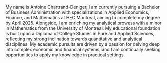 My name is Antoine Chartrand-Deniger, I am currently pursuing a Bachelor of Business Administration with specializations in Applied Economics, Finance, and Mathematics at HEC Montreal, aiming to complete my degree by April 2025. Alongside, I am enriching my analytical prowess with a minor in Mathematics from the University of Montreal. My educational foundation is built upon a Diploma of College Studies in Pure and Applied Sciences, reflecting my strong inclination towards quantitative and analytical disciplines. My academic pursuits are driven by a passion for delving deep into complex economic and financial systems, and I am continually seeking opportunities to apply my knowledge in practical settings.
